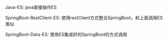 Java-ES: java直接操作ES

SpringBoot-RestClient-ES: 使用restClient方式整合SpringBoot，和上面调用ES类似

SpringBoot-Data-ES: 使用ES集成好的SpringBoot的方式调用